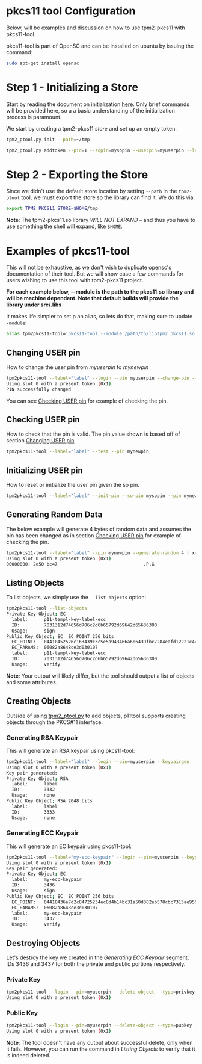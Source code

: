 # pkcs11 tool Configuration

Below, will be examples and discussion on how to use tpm2-pkcs11 with pkcs11-tool.

pkcs11-tool is part of OpenSC and can be installed on ubuntu by issuing the command:
```sh
sudo apt-get install opensc
```

# Step 1 - Initializing a Store

Start by reading the document on initialization [here](INITIALIZING.md). Only brief commands
will be provided here, so a a basic understanding of the initialization process is paramount.

We start by creating a tpm2-pkcs11 *store* and set up an empty token.

```bash
tpm2_ptool.py init --path=~/tmp

tpm2_ptool.py addtoken --pid=1 --sopin=mysopin --userpin=myuserpin --label=label --path ~/tmp

```

# Step 2 - Exporting the Store

Since we didn't use the default store location by setting `--path` in the `tpm2-ptool` tool, we must export the
store so the library can find it. We do this via:
```bash
export TPM2_PKCS11_STORE=$HOME/tmp
```

**Note**: The tpm2-pkcs11.so library *WILL NOT EXPAND `~`* and thus you have to use something the shell will expand,
like `$HOME`.

# Examples of pkcs11-tool

This will not be exhaustive, as we don't wish to duplicate opensc's documentation of their tool. But we will show case
a few commands for users wishing to use this tool with tpm2-pkcs11 project.

**For each example below, --module is the path to the pkcs11.so library and will be machine dependent. Note that default builds
will provide the library under src/.libs**

It makes life simpler to set p an alias, so lets do that, making sure to update`--module`:

```bash
alias tpm2pkcs11-tool='pkcs11-tool --module /path/to/libtpm2_pkcs11.so
```

## Changing USER pin

How to change the user pin from *myuserpin* to *mynewpin*

```sh
tpm2pkcs11-tool --label="label" --login --pin myuserpin --change-pin --new-pin mynewpin
Using slot 0 with a present token (0x1)
PIN successfully changed
```
You can see [Checking USER pin](#checking-user-pin) for example of checking the pin.

## Checking USER pin

How to check that the pin is valid. The pin value shown is based off of section [Changing USER pin](#changing-user-pin)

```sh
tpm2pkcs11-tool --label="label" --test --pin mynewpin
```

## Initializing USER pin

How to reset or initialize the user pin given the so pin.
```sh
tpm2pkcs11-tool --label="label" --init-pin --so-pin mysopin --pin mynewpin
```

## Generating Random Data

The below example will generate 4 bytes of random data and assumes the pin has been changed as in section
[Checking USER pin](#checking-user-pin) for example of checking the pin.

```bash
tpm2pkcs11-tool --label="label" --pin mynewpin --generate-random 4 | xxd
Using slot 0 with a present token (0x1)
00000000: 2e50 bc47                                .P.G
```

## Listing Objects

To list objects, we simply use the `--list-objects` option:
```bash
tpm2pkcs11-tool --list-objects
Private Key Object; EC
  label:      p11-templ-key-label-ecc
  ID:         7031312d74656d706c2d6b65792d69642d65636300
  Usage:      sign
Public Key Object; EC  EC_POINT 256 bits
  EC_POINT:   04410452526c163439c3c5e5a943466a606439fbc7284eafd12221c4473ecb2fba3c586816d54f9ff108489877c5cfa857ba05cfba33dfe3e9b739107f672f787838d6
  EC_PARAMS:  06082a8648ce3d030107
  label:      p11-templ-key-label-ecc
  ID:         7031312d74656d706c2d6b65792d69642d65636300
  Usage:      verify
```

**Note**: Your output will likely differ, but the tool should output a list of objects and some attributes.

## Creating Objects

Outside of using [tpm2_ptool.py](PKCS11_TOOL.md) to add objects, p11tool supports creating objects
through the PKCS#11 interface.

### Generating RSA Keypair

This will generate an RSA keypair using pkcs11-tool:
```bash
tpm2pkcs11-tool --label="label" --login --pin=myuserpin --keypairgen
Using slot 0 with a present token (0x1)
Key pair generated:
Private Key Object; RSA
  label:      label
  ID:         3332
  Usage:      none
Public Key Object; RSA 2048 bits
  label:      label
  ID:         3333
  Usage:      none
```

### Generating ECC Keypair

This will generate an EC keypair using pkcs11-tool:
```bash
tpm2pkcs11-tool --label="my-ecc-keypair" --login --pin=myuserpin --keypairgen --usage-sign --key-type EC:prime256v1
Using slot 0 with a present token (0x1)
Key pair generated:
Private Key Object; EC
  label:      my-ecc-keypair
  ID:         3436
  Usage:      sign
Public Key Object; EC  EC_POINT 256 bits
  EC_POINT:   04410436e7d2c84725234ec8d4b14bc31a50d382eb578cbc7315ae95561875314eb5a22a390bbfabef6269a35a18b1d95b2abc553071c419c3e866db0c3f13c0288ac6
  EC_PARAMS:  06082a8648ce3d030107
  label:      my-ecc-keypair
  ID:         3437
  Usage:      verify
```

## Destroying Objects

Let's destroy the key we created in the *Generating ECC Keypair* segment, IDs 3436 and 3437 for both the private and public portions
respectively.

### Private Key
```bash
tpm2pkcs11-tool --login --pin=myuserpin --delete-object --type=privkey --id 3436
Using slot 0 with a present token (0x1)
```
### Public Key
```bash
tpm2pkcs11-tool --login --pin=myuserpin --delete-object --type=pubkey --id 3437
Using slot 0 with a present token (0x1)
```

**Note**: The tool doesn't have any output about successful delete, only when it fails. However, you can run the command
in *Listing Objects* to verify that it is indeed deleted.
